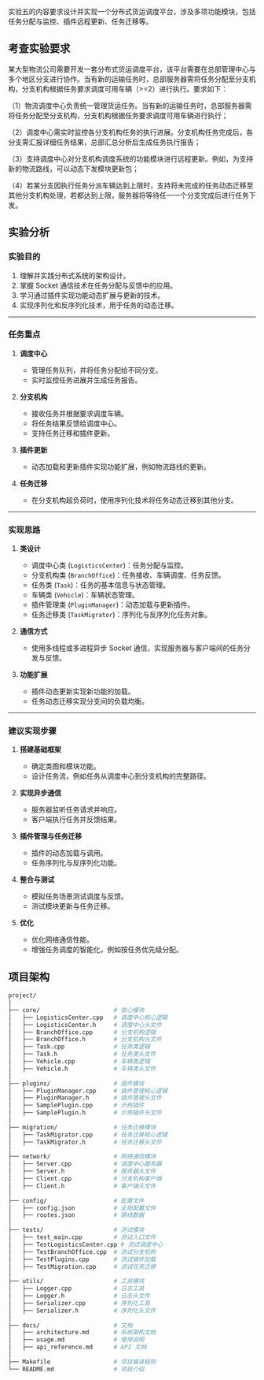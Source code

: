 实验五的内容要求设计并实现一个分布式货运调度平台，涉及多项功能模块，包括任务分配与监控、插件远程更新、任务迁移等。

## 考查实验要求

某大型物流公司需要开发一套分布式货运调度平台，该平台需要在总部管理中心与多个地区分支进行协作。当有新的运输任务时，总部服务器需将任务分配至分支机构，分支机构根据任务要求调度可用车辆（>=2）进行执行。要求如下：

（1）物流调度中心负责统一管理货运任务。当有新的运输任务时，总部服务器需将任务分配至分支机构，分支机构根据任务要求调度可用车辆进行执行；

（2）调度中心需实时监控各分支机构任务的执行进展。分支机构任务完成后，各分支需汇报详细任务结果，总部汇总分析后生成任务执行报告；

（3）支持调度中心对分支机构调度系统的功能模块进行远程更新。例如，为支持新的物流路线，可以动态下发模块更新包；

（4）若某分支因执行任务分派车辆达到上限时，支持将未完成的任务动态迁移至其他分支机构处理，若都达到上限，服务器将等待任一一个分支完成后进行任务下发。


## 实验分析

### **实验目的**
1. 理解并实践分布式系统的架构设计。
2. 掌握 Socket 通信技术在任务分配与反馈中的应用。
3. 学习通过插件实现功能动态扩展与更新的技术。
4. 实现序列化和反序列化技术，用于任务的动态迁移。

---

### **任务重点**
1. **调度中心**  
   - 管理任务队列，并将任务分配给不同分支。
   - 实时监控任务进展并生成任务报告。

2. **分支机构**  
   - 接收任务并根据要求调度车辆。
   - 将任务结果反馈给调度中心。
   - 支持任务迁移和插件更新。

3. **插件更新**  
   - 动态加载和更新插件实现功能扩展，例如物流路线的更新。

4. **任务迁移**  
   - 在分支机构超负荷时，使用序列化技术将任务动态迁移到其他分支。

---

### **实现思路**
1. **类设计**  
   - 调度中心类 (`LogisticsCenter`)：任务分配与监控。
   - 分支机构类 (`BranchOffice`)：任务接收、车辆调度、任务反馈。
   - 任务类 (`Task`)：任务的基本信息与状态管理。
   - 车辆类 (`Vehicle`)：车辆状态管理。
   - 插件管理类 (`PluginManager`)：动态加载与更新插件。
   - 任务迁移类 (`TaskMigrator`)：序列化与反序列化任务对象。

2. **通信方式**  
   - 使用多线程或多进程异步 Socket 通信，实现服务器与客户端间的任务分发与反馈。

3. **功能扩展**  
   - 插件动态更新实现新功能的加载。
   - 任务动态迁移实现分支间的负载均衡。

---

### **建议实现步骤**
1. **搭建基础框架**
   - 确定类图和模块功能。
   - 设计任务流，例如任务从调度中心到分支机构的完整路径。

2. **实现异步通信**
   - 服务器监听任务请求并响应。
   - 客户端执行任务并反馈结果。

3. **插件管理与任务迁移**
   - 插件的动态加载与调用。
   - 任务序列化与反序列化功能。

4. **整合与测试**
   - 模拟任务场景测试调度与反馈。
   - 测试模块更新与任务迁移。

5. **优化**
   - 优化网络通信性能。
   - 增强任务调度的智能化，例如按任务优先级分配。

## 项目架构
```bash
project/
│
├── core/                     # 核心模块
│   ├── LogisticsCenter.cpp   # 调度中心核心逻辑
│   ├── LogisticsCenter.h     # 调度中心头文件
│   ├── BranchOffice.cpp      # 分支机构逻辑
│   ├── BranchOffice.h        # 分支机构头文件
│   ├── Task.cpp              # 任务类逻辑
│   ├── Task.h                # 任务类头文件
│   ├── Vehicle.cpp           # 车辆类逻辑
│   ├── Vehicle.h             # 车辆类头文件
│
├── plugins/                  # 插件模块
│   ├── PluginManager.cpp     # 插件管理核心逻辑
│   ├── PluginManager.h       # 插件管理头文件
│   ├── SamplePlugin.cpp      # 示例插件
│   ├── SamplePlugin.h        # 示例插件头文件
│
├── migration/                # 任务迁移模块
│   ├── TaskMigrator.cpp      # 任务迁移核心逻辑
│   ├── TaskMigrator.h        # 任务迁移头文件
│
├── network/                  # 网络通信模块
│   ├── Server.cpp            # 调度中心服务器
│   ├── Server.h              # 服务器头文件
│   ├── Client.cpp            # 分支机构客户端
│   ├── Client.h              # 客户端头文件
│
├── config/                   # 配置文件
│   ├── config.json           # 全局配置文件
│   ├── routes.json           # 路线数据
│
├── tests/                    # 测试模块
│   ├── test_main.cpp         # 测试入口文件
│   ├── TestLogisticsCenter.cpp # 测试调度中心
│   ├── TestBranchOffice.cpp  # 测试分支机构
│   ├── TestPlugins.cpp       # 测试插件加载
│   ├── TestMigration.cpp     # 测试任务迁移
│
├── utils/                    # 工具模块
│   ├── Logger.cpp            # 日志工具
│   ├── Logger.h              # 日志头文件
│   ├── Serializer.cpp        # 序列化工具
│   ├── Serializer.h          # 序列化头文件
│
├── docs/                     # 文档
│   ├── architecture.md       # 系统架构文档
│   ├── usage.md              # 使用说明
│   ├── api_reference.md      # API 文档
│
├── Makefile                  # 项目编译规则
└── README.md                 # 项目介绍
```



